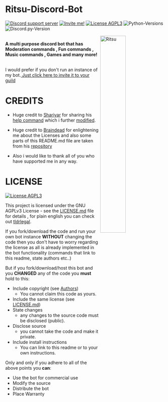 # Ritsu-Discord-Bot

[![Discord support server](https://img.shields.io/discord/613844667611611332?color=%237289DA&label=Support%20Server&logo=discord)](https://discord.gg/MAJZ3cz)
[![Invite me!](https://img.shields.io/badge/-Invite%20me-gray?logo=discord)](https://discord.com/oauth2/authorize?client_id=577140178791956500&scope=bot&permissions=52166195)
[![License AGPL3](https://img.shields.io/github/license/albertopoljak/Licensy?color=red)](LICENSE.md)
![Python-Versions](https://img.shields.io/badge/python-3.7-blue?style=flat-square)
![Discord.py-Version](https://img.shields.io/badge/discord.py-1.3.3-blue?style=flat-square)


<img alt="Ritsu" align="right" src="https://i.imgur.com/RS8cycN.png" width=40%>

<br> **A multi purpose discord bot that has Moderation commands , Fun commands , Music commands , Games and many more!** </br>

<br> I would prefer if you don't run an instance of my bot.[ Just click here to invite it to your guild](https://discord.com/oauth2/authorize?client_id=577140178791956500&scope=bot&permissions=521661951)</br>

# CREDITS

-  Huge credit to [Shariyar](https://github.com/shahprog) for sharing his [help command](https://github.com/shahprog/ignitebot/blob/master/cogs/help.py) which i further [modified](https://github.com/fwizzz/Ritsu/blob/master/cogs/help.py).

- Huge credit to [Braindead](https://github.com/albertopolijak) for enlightening me about the Licenses and also some parts of this README.md file are taken from his [repository](https://github.com/albertopoljak/Licensy)

- Also i would like to thank all of you who have supported me in any way.

# LICENSE

[![License AGPL3](https://img.shields.io/github/license/albertopoljak/Licensy?color=red)](LICENSE.md)

This project is licensed under the GNU AGPLv3 License - see the [LICENSE.md](LICENSE.md) file for details
, for plain english you can check out [tldrlegal](https://tldrlegal.com/license/gnu-affero-general-public-license-v3-(agpl-3.0)).

If you fork/download the code and run your own bot instance **WITHOUT** changing the code then you don't have to worry
regarding the license as all is already implemented in the bot functionality (commands that link to this readme, state
authors etc..) 

But if you fork/download/host this bot and you **CHANGED** any of the code you **must** hold to this:

- Include copyright (see [Authors](#authors))
  - You cannot claim this code as yours.
- Include the same license (see [LICENSE.md](LICENSE.md))
- State changes
  - any changes to the source code must be disclosed (public).
- Disclose source
  - you cannot take the code and make it private.
- Include install instructions
  - You can link to this readme or to your own instructions.

Only and only if you adhere to all of the above points you **can**:

- Use the bot for commercial use
- Modify the source
- Distribute the bot
- Place Warranty
  
